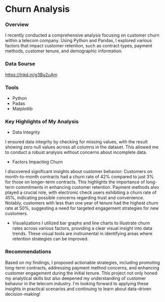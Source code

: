 # Churn Analysis 

### Overview

I recently conducted a comprehensive analysis focusing on customer churn within a telecom company. 
Using Python and Pandas, I explored various factors that impact customer retention, such as contract types, payment methods, customer tenure, and demographic information.

### Data Sourse

https://lnkd.in/g3Bu2uAm

### Tools

- Python
- Padas
- Matplotlib

###  Key Highlights of My Analysis

- Data Integrity
  
 I ensured data integrity by checking for missing values, with the result showing zero null values across all columns in the dataset. This allowed me to conduct a robust analysis without concerns about incomplete data.

- Factors Impacting Churn

 I discovered significant insights about customer behavior:
Customers on month-to-month contracts had a churn rate of 42% compared to just 3% for those on longer-term contracts. This highlights the importance of long-term commitments in enhancing customer retention.
Payment methods also played a crucial role, with electronic check users exhibiting a churn rate of 45%, indicating possible concerns regarding trust and convenience.
Notably, customers with less than one year of tenure had the highest churn rate at 50%, suggesting a need for targeted engagement strategies for new customers.

- Visualizations
I utilized bar graphs and line charts to illustrate churn rates across various factors, providing a clear visual insight into data trends. These visual tools are instrumental in identifying areas where retention strategies can be improved.

### Recommendations

Based on my findings, I proposed actionable strategies, including promoting long-term contracts, addressing payment method concerns, and enhancing customer engagement during the initial tenure.
This project not only honed my analytical skills but also deepened my understanding of customer behavior in the telecom industry. I'm looking forward to applying these insights in practical scenarios and continuing to learn about data-driven decision-making!
